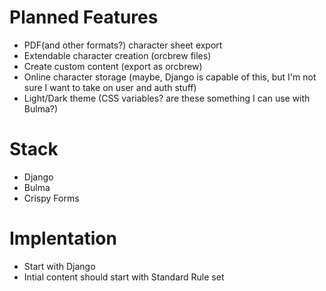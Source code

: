 # Planned Features

- PDF(and other formats?) character sheet export
- Extendable character creation (orcbrew files)
- Create custom content (export as orcbrew)
- Online character storage (maybe, Django is capable of this, but I'm not sure I want to take on user and auth stuff)
- Light/Dark theme (CSS variables? are these something I can use with Bulma?)


# Stack

- Django
- Bulma
- Crispy Forms

# Implentation

- Start with Django
- Intial content should start with Standard Rule set
